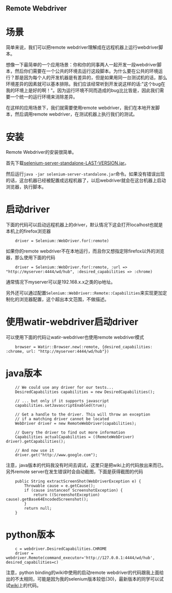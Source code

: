 Remote Webdriver
---------------

场景
====
简单来说，我们可以把remote webdriver理解成在远程机器上运行webdriver脚本。

想像一下最简单的一个应用场景：你和你的同事两人一起开发一段webdriver脚本，然后你们需要在一个公共的环境去运行这段脚本。为什么要在公共的环境运行？那是因为每个人的开发机器是有差异的，但是如果用同一台测试机的话，那么环境差异的因素就可以基本排除。我们应该经常听到开发说这样的话:"这个bug在我的环境上是好的啊！"。因为运行环境不同而造成的bug比比皆是，因此我们需要一个统一的运行环境来消除差异。

在这样的应用场景下，我们就需要使用remote webdriver，我们在本地开发脚本，然后调用remote webdriver，在测试机器上执行我们的测试。

安装
====
Remote Webdriver的安装很简单。

首先下载[selenium-server-standalone-LAST-VERSION.jar](http://code.google.com/p/selenium/downloads/list)。

然后运行```java -jar selenium-server-standalone.jar```命令。如果没有错误出现的话，这台机器已经被配置成远程机器了，以后webdriver就会在这台机器上启动浏览器，执行脚本。

启动driver
==========

下面的代码可以启动远程机器上的driver，默认情况下这会打开localhost也就是本机上的firefox浏览器

```
	driver = Selenium::WebDriver.for(:remote)
```

如果你的remote webdriver不在本地运行，而且你又想指定除firefox以外的浏览器，那么使用下面的代码
```
	driver = Selenium::WebDriver.for(:remote, :url => "http://myserver:4444/wd/hub", :desired_capabilities => :chrome)
```

通常情况下myserver可以是192.168.x.x之类的ip地址。

另外还可以通过配置```Selenium::WebDriver::Remote::Capabilities```来实现更加定制化的浏览器配置，这个超出本文范围，不做描述。

使用watir-webdriver启动driver
============================

可以使用下面的代码让watir-webdriver也使用remote webdriver模式
```
	browser = Watir::Browser.new(:remote, {desired_capabilities: :chrome, url: "http://myserver:4444/wd/hub"})
```


java版本
========
```
	// We could use any driver for our tests...
	DesiredCapabilities capabilities = new DesiredCapabilities();

	// ... but only if it supports javascript
	capabilities.setJavascriptEnabled(true);

	// Get a handle to the driver. This will throw an exception
	// if a matching driver cannot be located
	WebDriver driver = new RemoteWebDriver(capabilities);

	// Query the driver to find out more information
	Capabilities actualCapabilities = ((RemoteWebDriver) driver).getCapabilities();

	// And now use it
	driver.get("http://www.google.com");
```

注意，java版本的代码我没有时间去调试，这里只是把wiki上的代码放出来而已。另外remote server在发生错误时会自动截图，下面是获得截图的代码
```
	public String extractScreenShot(WebDriverException e) {
		Throwable cause = e.getCause();
		if (cause instanceof ScreenshotException) {
			return ((ScreenshotException) cause).getBase64EncodedScreenshot();
		}
		return null;
	}
```	

python版本
==========
```
	c = webdriver.DesiredCapabilities.CHROME
	driver = webdriver.Remote(command_executor='http://127.0.0.1:4444/wd/hub', desired_capabilities=c)
```

注意，python binding的wiki中使用的启动remote webdriver的代码跟我上面给出的不太相同，可能是因为我的selenium版本较低(30)，最新版本的同学可以试试[wiki](http://code.google.com/p/selenium/wiki/PythonBindings)上的代码。


